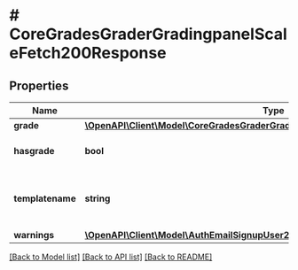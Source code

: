# # CoreGradesGraderGradingpanelScaleFetch200Response

## Properties

Name | Type | Description | Notes
------------ | ------------- | ------------- | -------------
**grade** | [**\OpenAPI\Client\Model\CoreGradesGraderGradingpanelScaleFetch200ResponseGrade**](CoreGradesGraderGradingpanelScaleFetch200ResponseGrade.md) |  |
**hasgrade** | **bool** | Does the user have a grade? |
**templatename** | **string** | The template to use when rendering this data |
**warnings** | [**\OpenAPI\Client\Model\AuthEmailSignupUser200ResponseWarningsInner[]**](AuthEmailSignupUser200ResponseWarningsInner.md) |  | [optional]

[[Back to Model list]](../../README.md#models) [[Back to API list]](../../README.md#endpoints) [[Back to README]](../../README.md)
